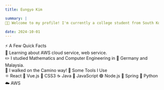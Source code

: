 ```yaml
---
title: Eungyo Kim

summary: |
👩‍💻 Welcome to my profile! I'm currently a college student from South Korea, hoping to be a frontend engineer anywhere in the world 🌍. Thanks for visiting and I'd love to connect!

date: 2024-10-01
---
```

⚡️ A Few Quick Facts  
🧐 Learning about AWS cloud service, web service.  
✏️ I studied Mathematics and Computer Engineering in 🥨 Germany and Malaysia.  
🎉 I walked on the Camino way!
🚀 Some Tools I Use  
⚛️ React  🔮 Vue.js  🎨 CSS3  ☕ Java  📜 JavaScript  🟢 Node.js  🌱 Spring  🐍 Python  ☁️ AWS
